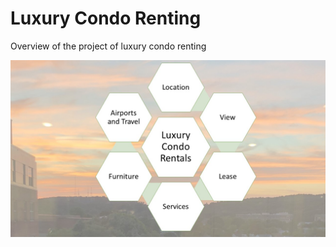 # Luxury Condo Renting

Overview of the project of luxury condo renting

![image](LuxuryCondoRenting.jpg)
